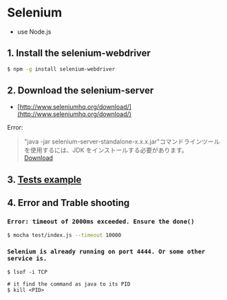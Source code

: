 # Selenium

- use Node.js

## 1. Install the selenium-webdriver
```sh
$ npm -g install selenium-webdriver
```

## 2. Download the selenium-server
- [http://www.seleniumhq.org/download/](http://www.seleniumhq.org/download/)

Error:
> "java -jar selenium-server-standalone-x.x.x.jar"コマンドラインツールを使用するには、JDK をインストールする必要があります。  
> [Download](http://www.oracle.com/technetwork/java/javase/downloads/jdk8-downloads-2133151.html)

## 3. [Tests example](./example/)


## 4. Error and Trable shooting
### `Error: timeout of 2000ms exceeded. Ensure the done()`
```sh
$ mocha test/index.js --timeout 10000
```

### `Selenium is already running on port 4444. Or some other service is.`
```
$ lsof -i TCP

# it find the command as java to its PID
$ kill <PID>
```
